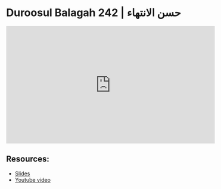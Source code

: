 # Duroosul Balagah 242 | حسن الانتهاء
                
<iframe width="560" height="315" src="https://www.youtube-nocookie.com/embed/HrK3YHQPieY?start=0" frameborder="0" allow="accelerometer; autoplay; encrypted-media; gyroscope; picture-in-picture" allowfullscreen="allowfullscreen">
</iframe><BR>

## Resources:
- [Slides](https://github.com/arshare/resources_balagha_pdfs)
- [Youtube video](https://www.youtube.com/watch?v=HrK3YHQPieY&list=PLzn0qdi6JpdvvXVuJ7kIusNquSxeyKJvc)

